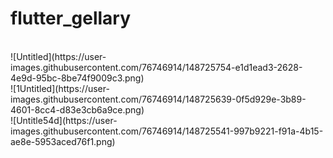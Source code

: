 # flutter_gellary
<br>
![Untitled](https://user-images.githubusercontent.com/76746914/148725754-e1d1ead3-2628-4e9d-95bc-8be74f9009c3.png)
<br>
![1Untitled](https://user-images.githubusercontent.com/76746914/148725639-0f5d929e-3b89-4601-8cc4-d83e3cb6a9ce.png)
<br>
![Untitle54d](https://user-images.githubusercontent.com/76746914/148725541-997b9221-f91a-4b15-ae8e-5953aced76f1.png)
